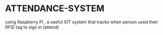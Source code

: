 # ATTENDANCE-SYSTEM
using Raspberry Pi , a useful IOT system that tracks when person used their RFID tag to sign in (attend)
